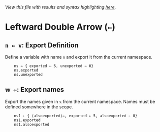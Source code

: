 *View this file with results and syntax highlighting [here](https://mlochbaum.github.io/BQN/help/export.html).*

# Leftward Double Arrow (`⇐`)

## `n ⇐ v`: Export Definition

Define a variable with name `n` and export it from the current namespace.

        ns ← { exported ⇐ 5, unexported ← 0}
        ns.exported
        ns.unexported

## `𝕨 ⇐`: Export names

Export the names given in `𝕩` from the current namespace. Names must be defined somewhere in the scope.

        ns1 ← { ⟨alsoexported⟩⇐, exported ⇐ 5, alsoexported ← 0}
        ns1.exported
        ns1.alsoexported
